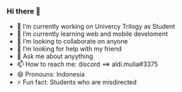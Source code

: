 ### Hi there 👋

<!--
**promtom/promtom** is a ✨ _special_ ✨ repository because its `README.md` (this file) appears on your GitHub profile.

Here are some ideas to get you started:
-->
- 🔭 I’m currently working on Univercy Trilogy as Student
- 🌱 I’m currently learning web and mobile develoment
- 👯 I’m looking to collaborate on anyone
- 🤔 I’m looking for help with my friend
- 💬 Ask me about anyything
- 📫 How to reach me: discord ==> aldi.mulia#3375
- 😄 Pronouns: Indonesia 
- ⚡ Fun fact: Students who are misdirected

